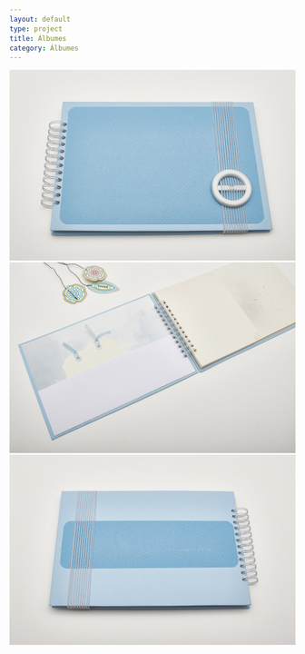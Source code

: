```yaml
---
layout: default
type: project
title: Álbumes
category: Álbumes
---
```


![](03.jpg)
![](04.jpg)
![](05.jpg)
